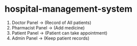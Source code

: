 # hospital-management-system

1. Doctor Panel -> (Record of All patients)
2. Pharmacist Panel -> (Add medicine)
3. Patient Panel -> (Patient can take appointment)
4. Admin Panel -> (Keep patient records)
